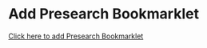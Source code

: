 <!DOCTYPE html>
<html lang="en">
<head>
    <meta charset="UTF-8">
    <meta name="viewport" content="width=device-width, initial-scale=1.0">
    <title>Presearch Bookmarklet</title>
</head>
<body>
    <h1>Add Presearch Bookmarklet</h1>
    <a href="javascript:window.location='https://www.presearch.com/search?q='+encodeURIComponent(prompt('Your privacy. Our priority.'));" 
       title="Add Presearch Bookmarklet">Click here to add Presearch Bookmarklet</a>
</body>
</html>
